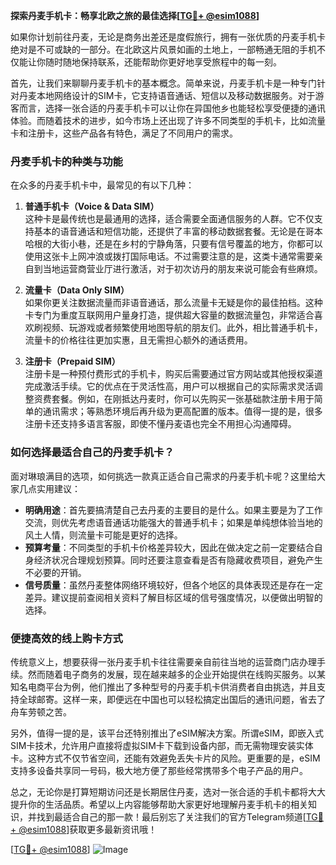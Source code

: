 **探索丹麦手机卡：畅享北欧之旅的最佳选择[[TG💪+ @esim1088](https://t.me/s/esim1088)]**

如果你计划前往丹麦，无论是商务出差还是度假旅行，拥有一张优质的丹麦手机卡绝对是不可或缺的一部分。在北欧这片风景如画的土地上，一部畅通无阻的手机不仅能让你随时随地保持联系，还能帮助你更好地享受旅程中的每一刻。

首先，让我们来聊聊丹麦手机卡的基本概念。简单来说，丹麦手机卡是一种专门针对丹麦本地网络设计的SIM卡，它支持语音通话、短信以及移动数据服务。对于游客而言，选择一张合适的丹麦手机卡可以让你在异国他乡也能轻松享受便捷的通讯体验。而随着技术的进步，如今市场上还出现了许多不同类型的手机卡，比如流量卡和注册卡，这些产品各有特色，满足了不同用户的需求。

### 丹麦手机卡的种类与功能

在众多的丹麦手机卡中，最常见的有以下几种：

1. **普通手机卡（Voice & Data SIM）**  
   这种卡是最传统也是最通用的选择，适合需要全面通信服务的人群。它不仅支持基本的语音通话和短信功能，还提供了丰富的移动数据套餐。无论是在哥本哈根的大街小巷，还是在乡村的宁静角落，只要有信号覆盖的地方，你都可以使用这张卡上网冲浪或拨打国际电话。不过需要注意的是，这类卡通常需要亲自到当地运营商营业厅进行激活，对于初次访丹的朋友来说可能会有些麻烦。

2. **流量卡（Data Only SIM）**  
   如果你更关注数据流量而非语音通话，那么流量卡无疑是你的最佳拍档。这种卡专门为重度互联网用户量身打造，提供超大容量的数据流量包，非常适合喜欢刷视频、玩游戏或者频繁使用地图导航的朋友们。此外，相比普通手机卡，流量卡的价格往往更加实惠，且无需担心额外的通话费用。

3. **注册卡（Prepaid SIM）**  
   注册卡是一种预付费形式的手机卡，购买后需要通过官方网站或其他授权渠道完成激活手续。它的优点在于灵活性高，用户可以根据自己的实际需求灵活调整资费套餐。例如，在刚抵达丹麦时，你可以先购买一张基础款注册卡用于简单的通讯需求；等熟悉环境后再升级为更高配置的版本。值得一提的是，很多注册卡还支持多语言客服，即使不懂丹麦语也完全不用担心沟通障碍。

### 如何选择最适合自己的丹麦手机卡？

面对琳琅满目的选项，如何挑选一款真正适合自己需求的丹麦手机卡呢？这里给大家几点实用建议：

- **明确用途**：首先要搞清楚自己去丹麦的主要目的是什么。如果主要是为了工作交流，则优先考虑语音通话功能强大的普通手机卡；如果是单纯想体验当地的风土人情，则流量卡可能是更好的选择。
- **预算考量**：不同类型的手机卡价格差异较大，因此在做决定之前一定要结合自身经济状况合理规划预算。同时还要注意查看是否有隐藏收费项目，避免产生不必要的开销。
- **信号质量**：虽然丹麦整体网络环境较好，但各个地区的具体表现还是存在一定差异。建议提前查阅相关资料了解目标区域的信号强度情况，以便做出明智的选择。

### 便捷高效的线上购卡方式

传统意义上，想要获得一张丹麦手机卡往往需要亲自前往当地的运营商门店办理手续。然而随着电子商务的发展，现在越来越多的企业开始提供在线购买服务。以某知名电商平台为例，他们推出了多种型号的丹麦手机卡供消费者自由挑选，并且支持全球邮寄。这样一来，即便远在中国也可以轻松搞定出国后的通讯问题，省去了舟车劳顿之苦。

另外，值得一提的是，该平台还特别推出了eSIM解决方案。所谓eSIM，即嵌入式SIM卡技术，允许用户直接将虚拟SIM卡下载到设备内部，而无需物理安装实体卡。这种方式不仅节省空间，还能有效避免丢失卡片的风险。更重要的是，eSIM支持多设备共享同一号码，极大地方便了那些经常携带多个电子产品的用户。

总之，无论你是打算短期访问还是长期居住丹麦，选对一张合适的手机卡都将大大提升你的生活品质。希望以上内容能够帮助大家更好地理解丹麦手机卡的相关知识，并找到最适合自己的那一款！最后别忘了关注我们的官方Telegram频道[[TG💪+ @esim1088](https://t.me/s/esim1088)]获取更多最新资讯哦！

[[TG💪+ @esim1088](https://t.me/s/esim1088)] ![Image](https://i.postimg.cc/4NQfJmqS/Snipaste-2025-05-13-00-14-12.png)